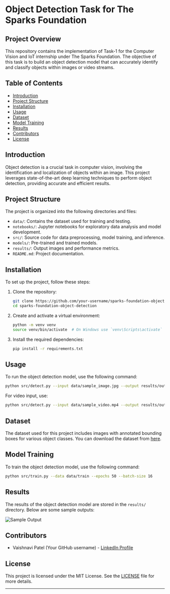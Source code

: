 
# Object Detection Task for The Sparks Foundation

## Project Overview

This repository contains the implementation of Task-1 for the Computer Vision and IoT internship under The Sparks Foundation. The objective of this task is to build an object detection model that can accurately identify and classify objects within images or video streams.

## Table of Contents

- [Introduction](#introduction)
- [Project Structure](#project-structure)
- [Installation](#installation)
- [Usage](#usage)
- [Dataset](#dataset)
- [Model Training](#model-training)
- [Results](#results)
- [Contributors](#contributors)
- [License](#license)

## Introduction

Object detection is a crucial task in computer vision, involving the identification and localization of objects within an image. This project leverages state-of-the-art deep learning techniques to perform object detection, providing accurate and efficient results.

## Project Structure

The project is organized into the following directories and files:

- `data/`: Contains the dataset used for training and testing.
- `notebooks/`: Jupyter notebooks for exploratory data analysis and model development.
- `src/`: Source code for data preprocessing, model training, and inference.
- `models/`: Pre-trained and trained models.
- `results/`: Output images and performance metrics.
- `README.md`: Project documentation.

## Installation

To set up the project, follow these steps:

1. Clone the repository:
   ```bash
   git clone https://github.com/your-username/sparks-foundation-object-detection.git
   cd sparks-foundation-object-detection
   ```

2. Create and activate a virtual environment:
   ```bash
   python -m venv venv
   source venv/bin/activate  # On Windows use `venv\Scripts\activate`
   ```

3. Install the required dependencies:
   ```bash
   pip install -r requirements.txt
   ```

## Usage

To run the object detection model, use the following command:

```bash
python src/detect.py --input data/sample_image.jpg --output results/output_image.jpg
```

For video input, use:

```bash
python src/detect.py --input data/sample_video.mp4 --output results/output_video.mp4
```

## Dataset

The dataset used for this project includes images with annotated bounding boxes for various object classes. You can download the dataset from [here](#).

## Model Training

To train the object detection model, use the following command:

```bash
python src/train.py --data data/train --epochs 50 --batch-size 16
```

## Results

The results of the object detection model are stored in the `results/` directory. Below are some sample outputs:

![Sample Output](results/sample_output.jpg)

## Contributors

- Vaishnavi Patel (Your GitHub username) - [LinkedIn Profile](linkedin.com/in/vaishnavi-patel-050344212)

## License

This project is licensed under the MIT License. See the [LICENSE](LICENSE) file for more details.

---
